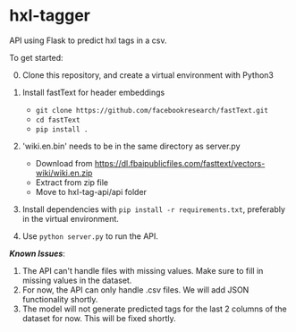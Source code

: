 # hxl-tagger
API using Flask to predict hxl tags in a csv.

To get started:

0. Clone this repository, and create a virtual environment with Python3

1. Install fastText for header embeddings
   - `git clone https://github.com/facebookresearch/fastText.git`
   - `cd fastText`
   - `pip install .`
 
2. 'wiki.en.bin' needs to be in the same directory as server.py
    - Download from https://dl.fbaipublicfiles.com/fasttext/vectors-wiki/wiki.en.zip
    - Extract from zip file
    - Move to hxl-tag-api/api folder
  
3. Install dependencies with `pip install -r requirements.txt`, preferably in the virtual environment.

4. Use `python server.py` to run the API.

***Known Issues***:

1. The API can't handle files with missing values. Make sure to fill in missing values in the dataset.
2. For now, the API can only handle .csv files. We will add JSON functionality shortly.
3. The model will not generate predicted tags for the last 2 columns of the dataset for now. This will be fixed shortly.
